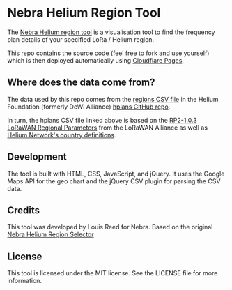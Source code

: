 # Nebra Helium Region Tool

The [Nebra Helium region tool](https://region.nebra.com) is a visualisation tool to find the frequency plan details of your specified LoRa / Helium region.

This repo contains the source code (feel free to fork and use yourself) which is then deployed automatically using [Cloudflare Pages](https://pages.cloudflare.com/).

## Where does the data come from?

The data used by this repo comes from the [regions CSV file](https://github.com/dewi-alliance/hplans/blob/main/regions.csv) in the Helium Foundation (formerly DeWi Alliance) [hplans GitHub repo](https://github.com/dewi-alliance/hplans). 

In turn, the hplans CSV file linked above is based on the [RP2-1.0.3 LoRaWAN Regional Parameters](https://lora-alliance.org/resource_hub/rp2-1-0-3-lorawan-regional-parameters/) from the LoRaWAN Alliance as well as [Helium Network's country definitions](https://github.com/helium/miner/blob/master/priv/countries_reg_domains.csv). 

## Development
The tool is built with HTML, CSS, JavaScript, and jQuery. It uses the Google Maps API for the geo chart and the jQuery CSV plugin for parsing the CSV data.

## Credits
This tool was developed by Louis Reed for Nebra. Based on the original [Nebra Helium Region Selector](https://github.com/NebraLtd/helium-region) 

## License
This tool is licensed under the MIT license. See the LICENSE file for more information.
